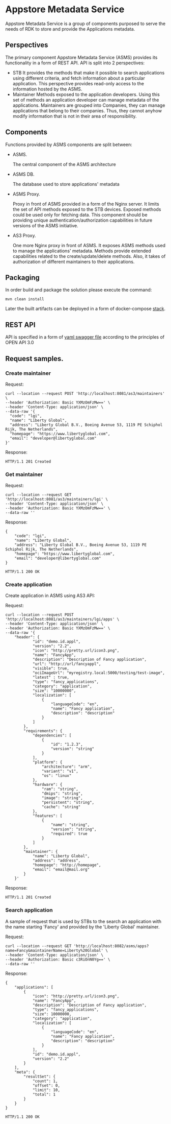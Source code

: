 # Appstore Metadata Service

Appstore Metadata Service is a group of components purposed to serve the needs of RDK to store and provide the Applications metadata.


## Perspectives

The primary component Appstore Metadata Service (ASMS) provides its functionality in a form of REST API.
API is split into 2 perspectives:
* STB
    It provides the methods that make it possible to search applications using different criteria, and fetch information about a particular application.
    This perspective provides read-only access to the information hosted by the ASMS.
* Maintainer
    Methods exposed to the application developers. Using this set of methods an application developer can manage metadata of the applications. Maintainers are grouped into Companies, they can manage applications that belong to their companies. Thus, they cannot anyhow modify information that is not in their area of responsibility.

## Components

Functions provided by ASMS components are split between:
* ASMS.

    The central component of the ASMS architecture
* ASMS DB.

    The database used to store applications' metadata
* ASMS Proxy.

    Proxy in front of ASMS provided in a form of the Nginx server. It limits the set of API methods exposed to the STB devices. Exposed methods could be used only for fetching data. This component should be providing unique authentication/authorization capabilities in future versions of the ASMS initiative.
* AS3 Proxy.

    One more Nginx proxy in front of ASMS. It exposes ASMS methods used to manage the applications' metadata. Methods provide extended capabilities related to the create/update/delete methods. Also, it takes of authorization of different maintainers to their applications.

## Packaging

In order build and package the solution please execute the command:
```
mvn clean install
```
Later the built artifacts can be deployed in a form of docker-compose [stack](./appstore-metadata-service/docker-compose).

## REST API

API is specified in a form of [yaml swagger file](./appstore-metadata-service/src/main/resources/static/appstore-metadata-service.yaml) according to the principles of OPEN API 3.0

## Request samples.

### Create maintainer

Request:
```http
curl --location --request POST 'http://localhost:8081/as3/maintainers' \
--header 'Authorization: Basic YXMzOmFzMw==' \
--header 'Content-Type: application/json' \
--data-raw '{
  "code": "lgi",
  "name": "Liberty Global",
  "address": "Liberty Global B.V., Boeing Avenue 53, 1119 PE Schiphol Rijk, The Netherlands",
  "homepage": "https://www.libertyglobal.com",
  "email": "developer@libertyglobal.com"
}'
```
Response:
```http
HTTP/1.1 201 Created
```
### Get maintainer
Request:
```
curl --location --request GET 'http://localhost:8081/as3/maintainers/lgi' \
--header 'Content-Type: application/json' \
--header 'Authorization: Basic YXMzOmFzMw==' \
--data-raw ''
```
Response:
```http
{
    "code": "lgi",
    "name": "Liberty Global",
    "address": "Liberty Global B.V., Boeing Avenue 53, 1119 PE Schiphol Rijk, The Netherlands",
    "homepage": "https://www.libertyglobal.com",
    "email": "developer@libertyglobal.com"
}

HTTP/1.1 200 OK
```

### Create application

Create application in ASMS using AS3 API:

Request:
```http
curl --location --request POST 'http://localhost:8081/as3/maintainers/lgi/apps' \
--header 'Content-Type: application/json' \
--header 'Authorization: Basic YXMzOmFzMw==' \
--data-raw '{
    "header": {
            "id": "demo.id.appl",
            "version": "2.2",
            "icon": "http://pretty.url/icon3.png",
            "name": "FancyApp",
            "description": "Description of Fancy application",
            "url": "http://url/fancyappl",
            "visible": true,
            "ociImageUrl": "myregistry.local:5000/testing/test-image",
            "latest" : true,
            "type": "fancy_applications",
            "category": "application",
            "size": "10000000",
            "localization": [
                {
                    "languageCode": "en",
                    "name": "Fancy application",
                    "description": "description"
                }
            ]
        },
        "requirements": {
            "dependencies": [
                {
                    "id": "1.2.3",
                    "version": "string"
                }
            ],
            "platform": {
                "architecture": "arm",
                "variant": "v1",
                "os": "linux"
            },
            "hardware": {
                "ram": "string",
                "dmips": "string",
                "image": "string",
                "persistent": "string",
                "cache": "string"
            },
            "features": [
                {
                    "name": "string",
                    "version": "string",
                    "required": true
                }
            ]
        },
        "maintainer": {
            "name": "Liberty Global",
            "address": "address",
            "homepage": "http://homepage",
            "email": "email@mail.org"
        }
    }'
```
Response:
```http
HTTP/1.1 201 Created
```

### Search application

A sample of request that is used by STBs to the search an application with the name starting 'Fancy' and provided by the 'Liberty Global' maintainer.

Request:
```http
curl --location --request GET 'http://localhost:8082/asms/apps?name=Fancy&maintainerName=Liberty%20Global' \
--header 'Content-Type: application/json' \
--header 'Authorization: Basic c3RiOnN0Yg==' \
--data-raw ''
```
Response:
```http
{
    "applications": [
        {
            "icon": "http://pretty.url/icon3.png",
            "name": "FancyApp",
            "description": "Description of Fancy application",
            "type": "fancy_applications",
            "size": 10000000,
            "category": "application",
            "localization": [
                {
                    "languageCode": "en",
                    "name": "Fancy application",
                    "description": "description"
                }
            ],
            "id": "demo.id.appl",
            "version": "2.2"
        }
    ],
    "meta": {
        "resultSet": {
            "count": 1,
            "offset": 0,
            "limit": 10,
            "total": 1
        }
    }
}

HTTP/1.1 200 OK
```